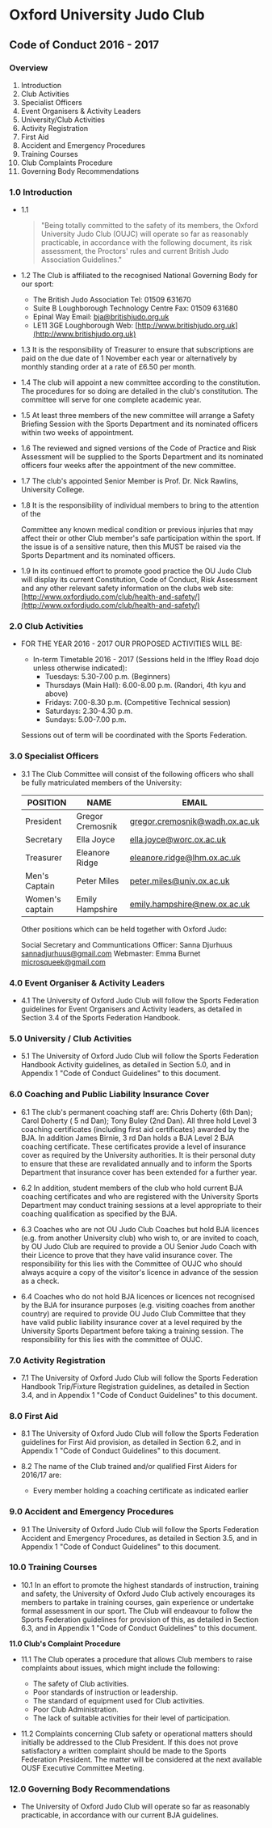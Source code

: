 # Oxford University Judo Club

## Code of Conduct 2016 - 2017

### Overview

1. Introduction
2. Club Activities
3. Specialist Officers
4. Event Organisers & Activity Leaders
5. University/Club Activities
5. Activity Registration
6. First Aid
8. Accident and Emergency Procedures
9. Training Courses
10. Club Complaints Procedure
11. Governing Body Recommendations

### 1.0 Introduction

- 1.1
  > "Being totally committed to the safety of its members, the Oxford University Judo Club (OUJC) will operate so far as reasonably practicable, in accordance with the following document, its risk assessment, the Proctors' rules and current British Judo Association Guidelines."

- 1.2 The Club is affiliated to the recognised National Governing Body for our sport:
  - The British Judo Association Tel: 01509 631670  
  - Suite B Loughborough Technology Centre Fax: 01509 631680  
  - Epinal Way Email: bja@britishjudo.org.uk  
  - LE11 3GE Loughborough Web: [http://www.britishjudo.org.uk](http://www.britishjudo.org.uk)

- 1.3 It is the responsibility of Treasurer to ensure that subscriptions are paid on the due date of 1 November each year or alternatively by monthly standing order at a rate of £6.50 per month.

- 1.4 The club will appoint a new committee according to the constitution. The procedures for so doing are detailed in the club's constitution. The committee will serve for one complete academic year.

- 1.5 At least three members of the new committee will arrange a Safety Briefing Session with the Sports Department and its nominated officers within two weeks of appointment.

- 1.6 The reviewed and signed versions of the Code of Practice and Risk Assessment will be supplied to the Sports Department and its nominated officers four weeks after the appointment of the new committee.

- 1.7 The club's appointed Senior Member is Prof. Dr. Nick Rawlins, University College.

- 1.8 It is the responsibility of individual members to bring to the attention of the

  Committee any known medical condition or previous injuries that may affect their or other Club member's safe participation within the sport. If the issue is of a sensitive nature, then this MUST be raised via the Sports Department and its nominated officers.

- 1.9 In its continued effort to promote good practice the OU Judo Club will display its current Constitution, Code of Conduct, Risk Assessment and any other relevant safety information on the clubs web site: [http://www.oxfordjudo.com/club/health-and-safety/](http://www.oxfordjudo.com/club/health-and-safety/)

### 2.0 Club Activities

- FOR THE YEAR 2016 - 2017 OUR PROPOSED ACTIVITIES WILL BE:
  - In-term Timetable 2016 - 2017 (Sessions held in the Iffley Road dojo unless otherwise
indicated):
    - Tuesdays: 5.30-7.00 p.m. (Beginners)
    - Thursdays (Main Hall): 6.00-8.00 p.m. (Randori, 4th kyu and above)
    - Fridays: 7.00-8.30 p.m. (Competitive Technical session)
    - Saturdays: 2.30-4.30 p.m.
    - Sundays: 5.00-7.00 p.m.

  Sessions out of term will be coordinated with the Sports Federation.

### 3.0 Specialist Officers

- 3.1 The Club Committee will consist of the following officers who shall be fully matriculated members of the University:

  POSITION | NAME | EMAIL
  ---------|------|------
  President | Gregor Cremosnik | gregor.cremosnik@wadh.ox.ac.uk
  Secretary | Ella Joyce | ella.joyce@worc.ox.ac.uk
  Treasurer | Eleanore Ridge | eleanore.ridge@lhm.ox.ac.uk
  Men's Captain | Peter Miles | peter.miles@univ.ox.ac.uk
  Women's captain | Emily Hampshire | emily.hampshire@new.ox.ac.uk

  Other positions which can be held together with Oxford Judo:

  Social Secretary and Communtications Officer: Sanna Djurhuus sannadjurhuus@gmail.com
Webmaster: Emma Burnet microsqueek@gmail.com

### 4.0 Event Organiser & Activity Leaders

- 4.1 The University of Oxford Judo Club will follow the Sports Federation guidelines for Event Organisers and Activity leaders, as detailed in Section 3.4 of the Sports Federation Handbook.

### 5.0 University / Club Activities

- 5.1 The University of Oxford Judo Club will follow the Sports Federation Handbook Activity guidelines, as detailed in Section 5.0, and in Appendix 1 "Code of Conduct Guidelines" to this document.

### 6.0 Coaching and Public Liability Insurance Cover

- 6.1 The club's permanent coaching staff are: Chris Doherty (6th Dan); Carol Doherty ( 5 nd Dan); Tony Buley (2nd Dan). All three hold Level 3 coaching certificates (including first aid certificates) awarded by the BJA. In addition James Birnie, 3 rd Dan holds a BJA Level 2 BJA coaching certificate. These certificates provide a level of insurance cover as required by the University authorities. It is their personal duty to ensure that these are revalidated annually and to inform the Sports Department that insurance cover has been extended for a further year.

- 6.2 In addition, student members of the club who hold current BJA coaching certificates and who are registered with the University Sports Department may conduct training sessions at a level appropriate to their coaching qualification as specified by the BJA.

- 6.3 Coaches who are not OU Judo Club Coaches but hold BJA licences (e.g. from another University club) who wish to, or are invited to coach, by OU Judo Club are required to provide a OU Senior Judo Coach with their Licence to prove that they have valid insurance cover. The responsibility for this lies with the Committee of OUJC who should always acquire a copy of the visitor's licence in advance of the session as a check.

- 6.4 Coaches who do not hold BJA licences or licences not recognised by the BJA for  insurance purposes (e.g. visiting coaches from another country) are required to provide OU Judo Club Committee that they have valid public liability insurance cover at a level required by the University Sports Department before taking a training session. The responsibility for this lies with the committee of OUJC.

### 7.0 Activity Registration

- 7.1 The University of Oxford Judo Club will follow the Sports Federation Handbook Trip/Fixture Registration guidelines, as detailed in Section 3.4, and in Appendix 1 "Code of Conduct Guidelines" to this document.

### 8.0 First Aid

- 8.1 The University of Oxford Judo Club will follow the Sports Federation guidelines for First Aid provision, as detailed in Section 6.2, and in Appendix 1 "Code of Conduct Guidelines" to this document.

- 8.2 The name of the Club trained and/or qualified First Aiders for 2016/17 are:
  - Every member holding a coaching certificate as indicated earlier

### 9.0 Accident and Emergency Procedures

- 9.1 The University of Oxford Judo Club will follow the Sports Federation Accident and Emergency Procedures, as detailed in Section 3.5, and in Appendix 1 "Code of Conduct Guidelines" to this document.

### 10.0 Training Courses

- 10.1 In an effort to promote the highest standards of instruction, training and safety, the University of Oxford Judo Club actively encourages its members to partake in training courses, gain experience or undertake formal assessment in our sport. The Club will endeavour to follow the Sports Federation guidelines for provision of this, as detailed in Section 6.3, and in Appendix 1 "Code of Conduct Guidelines" to this document.

**11.0 Club's Complaint Procedure**

- 11.1 The Club operates a procedure that allows Club members to raise complaints about issues, which might include the following:
  - The safety of Club activities.
  - Poor standards of instruction or leadership.
  - The standard of equipment used for Club activities.
  - Poor Club Administration.
  - The lack of suitable activities for their level of participation.

- 11.2 Complaints concerning Club safety or operational matters should initially be addressed to the Club President. If this does not prove satisfactory a written complaint should be made to the Sports Federation President. The matter will be considered at the next available OUSF Executive Committee Meeting.

### 12.0 Governing Body Recommendations

- The University of Oxford Judo Club will operate so far as reasonably practicable, in accordance with our current BJA guidelines.
